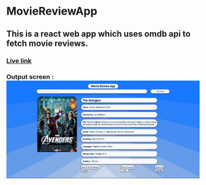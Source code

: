 # MovieReviewApp

## This is a react web app which uses omdb api to fetch movie reviews.

###  <a href="https://single-page-review-app.netlify.app/" target="_blank">Live link</a>

### Output screen : <img src="./Output/moviereview.png"></img>
